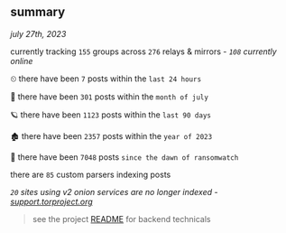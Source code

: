 
## summary
_july 27th, 2023_

currently tracking `155` groups across `276` relays & mirrors - _`108` currently online_

⏲ there have been `7` posts within the `last 24 hours`

🦈 there have been `301` posts within the `month of july`

🪐 there have been `1123` posts within the `last 90 days`

🏚 there have been `2357` posts within the `year of 2023`

🦕 there have been `7048` posts `since the dawn of ransomwatch`

there are `85` custom parsers indexing posts

_`20` sites using v2 onion services are no longer indexed - [support.torproject.org](https://support.torproject.org/onionservices/v2-deprecation/)_

> see the project [README](https://github.com/joshhighet/ransomwatch#ransomwatch--) for backend technicals
